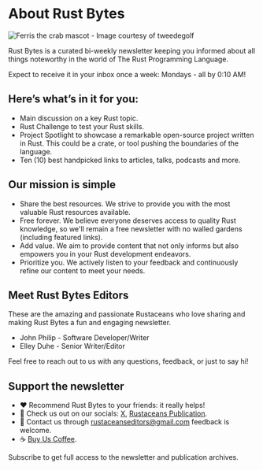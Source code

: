 # About Rust Bytes

![Ferris the crab mascot - Image courtesy of tweedegolf](https://substackcdn.com/image/fetch/w_1456,c_limit,f_webp,q_auto:good,fl_progressive:steep/https%3A%2F%2Fsubstack-post-media.s3.amazonaws.com%2Fpublic%2Fimages%2F57096f41-1b75-4618-8e90-60467d00a5ab_1200x628.jpeg)

Rust Bytes is a curated bi-weekly newsletter keeping you informed about all things noteworthy in the world of The Rust Programming Language.

Expect to receive it in your inbox once a week: Mondays - all by 0:10 AM!

## Here’s what’s in it for you:

- Main discussion on a key Rust topic.
- Rust Challenge to test your Rust skills.
- Project Spotlight to showcase a remarkable open-source project written in Rust. This could be a crate, or tool pushing the boundaries of the language.
- Ten (10) best handpicked links to articles, talks, podcasts and more.

## Our mission is simple

- Share the best resources. We strive to provide you with the most valuable Rust resources available.
- Free forever. We believe everyone deserves access to quality Rust knowledge, so we'll remain a free newsletter with no walled gardens (including featured links).
- Add value. We aim to provide content that not only informs but also empowers you in your Rust development endeavors.
- Prioritize you. We actively listen to your feedback and continuously refine our content to meet your needs.

## Meet Rust Bytes Editors

These are the amazing and passionate Rustaceans who love sharing and making Rust Bytes a fun and engaging newsletter.

- John Philip - Software Developer/Writer
- Elley Duhe - Senior Writer/Editor

Feel free to reach out to us with any questions, feedback, or just to say hi!

## Support the newsletter

- ❤️ Recommend Rust Bytes to your friends: it really helps!
- 🤳 Check us out on our socials: [X](https://x.com/intent/user?screen_name=rustaceans_rs), [Rustaceans Publication](https://medium.com/rustaceans).
- 📨 Contact us through [rustaceanseditors@gmail.com]() feedback is welcome.
- ☕️ [Buy Us Coffee](https://buymeacoffee.com/rustbytes).

Subscribe to get full access to the newsletter and publication archives.
